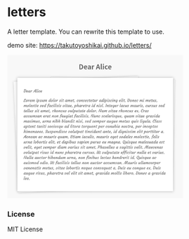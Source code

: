 # letters
A letter template. You can rewrite this template to use.

demo site: https://takutoyoshikai.github.io/letters/

<img src="./cover.png" width="400">

### License
MIT License
